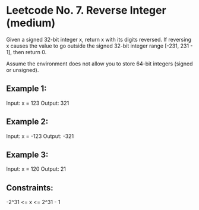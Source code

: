 # Leetcode No. 7. Reverse Integer (medium)

Given a signed 32-bit integer x, return x with its digits reversed. If reversing x causes the value to go outside the signed 32-bit integer range [-231, 231 - 1], then return 0.

Assume the environment does not allow you to store 64-bit integers (signed or unsigned).

 

## Example 1:

Input: x = 123
Output: 321

## Example 2:

Input: x = -123
Output: -321

## Example 3:

Input: x = 120
Output: 21
 
## Constraints:

-2^31 <= x <= 2^31 - 1
